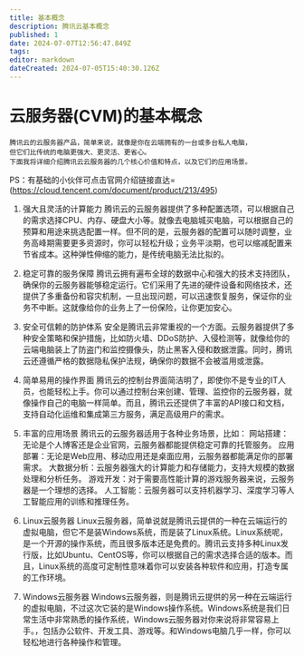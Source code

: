 ```yaml
---
title: 基本概念
description: 腾讯云基本概念
published: 1
date: 2024-07-07T12:56:47.849Z
tags: 
editor: markdown
dateCreated: 2024-07-05T15:40:30.126Z
---
```


# 云服务器(CVM)的基本概念
    腾讯云的云服务器产品，简单来说，就像是你在云端拥有的一台或多台私人电脑，
    但它们比传统的电脑更强大、更灵活、更省心。
    下面我将详细介绍腾讯云云服务器的几个核心价值和特点，以及它们的应用场景。
  PS：有基础的小伙伴可点击官网介绍链接直达=(https://cloud.tencent.com/document/product/213/495)

1. 强大且灵活的计算能力
腾讯云的云服务器提供了多种配置选项，可以根据自己的需求选择CPU、内存、硬盘大小等。就像去电脑城买电脑，可以根据自己的预算和用途来挑选配置一样。但不同的是，云服务器的配置可以随时调整，业务高峰期需要更多资源时，你可以轻松升级；业务平淡期，也可以缩减配置来节省成本。这种弹性伸缩的能力，是传统电脑无法比拟的。

2. 稳定可靠的服务保障
腾讯云拥有遍布全球的数据中心和强大的技术支持团队，确保你的云服务器能够稳定运行。它们采用了先进的硬件设备和网络技术，还提供了多重备份和容灾机制，一旦出现问题，可以迅速恢复服务，保证你的业务不中断。这就像给你的业务上了一份保险，让你更加安心。

3. 安全可信赖的防护体系
安全是腾讯云非常重视的一个方面。云服务器提供了多种安全策略和保护措施，比如防火墙、DDoS防护、入侵检测等，就像给你的云端电脑装上了防盗门和监控摄像头，防止黑客入侵和数据泄露。同时，腾讯云还遵循严格的数据隐私保护法规，确保你的数据不会被滥用或泄露。

4. 简单易用的操作界面
腾讯云的控制台界面简洁明了，即使你不是专业的IT人员，也能轻松上手。你可以通过控制台来创建、管理、监控你的云服务器，就像操作自己的电脑一样简单。而且，腾讯云还提供了丰富的API接口和文档，支持自动化运维和集成第三方服务，满足高级用户的需求。

5. 丰富的应用场景
腾讯云的云服务器适用于各种业务场景，比如：
网站搭建：无论是个人博客还是企业官网，云服务器都能提供稳定可靠的托管服务。
应用部署：无论是Web应用、移动应用还是桌面应用，云服务器都能满足你的部署需求。
大数据分析：云服务器强大的计算能力和存储能力，支持大规模的数据处理和分析任务。
游戏开发：对于需要高性能计算的游戏服务器来说，云服务器是一个理想的选择。
人工智能：云服务器可以支持机器学习、深度学习等人工智能应用的训练和推理任务。

6. Linux云服务器
Linux云服务器，简单说就是腾讯云提供的一种在云端运行的虚拟电脑，但它不是装Windows系统，而是装了Linux系统。Linux系统呢，是一个开源的操作系统，而且很多版本还是免费的。腾讯云支持多种Linux发行版，比如Ubuntu、CentOS等，你可以根据自己的需求选择合适的版本。而且，Linux系统的高度可定制性意味着你可以安装各种软件和应用，打造专属的工作环境。

7. Windows云服务器
Windows云服务器，则是腾讯云提供的另一种在云端运行的虚拟电脑，不过这次它装的是Windows操作系统。Windows系统是我们日常生活中非常熟悉的操作系统，Windows云服务器对你来说将非常容易上手。，包括办公软件、开发工具、游戏等。和Windows电脑几乎一样，你可以轻松地进行各种操作和管理。